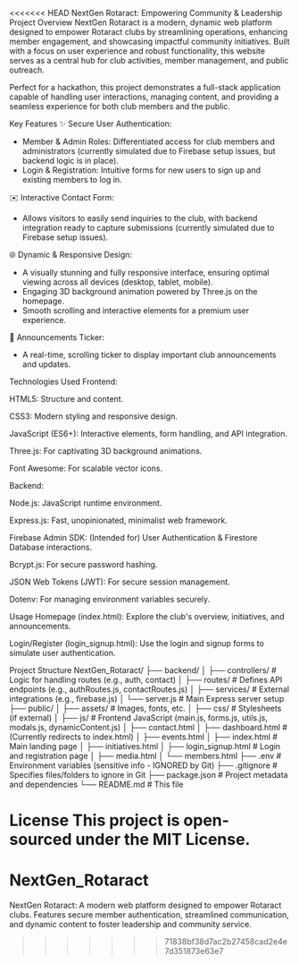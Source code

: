 <<<<<<< HEAD
NextGen Rotaract: Empowering Community & Leadership
Project Overview
NextGen Rotaract is a modern, dynamic web platform designed to empower Rotaract clubs by streamlining operations, enhancing member engagement, and showcasing impactful community initiatives. Built with a focus on user experience and robust functionality, this website serves as a central hub for club activities, member management, and public outreach.

Perfect for a hackathon, this project demonstrates a full-stack application capable of handling user interactions, managing content, and providing a seamless experience for both club members and the public.

Key Features
✨ Secure User Authentication:
* Member & Admin Roles: Differentiated access for club members and administrators (currently simulated due to Firebase setup issues, but backend logic is in place).
* Login & Registration: Intuitive forms for new users to sign up and existing members to log in.

✉️ Interactive Contact Form:
* Allows visitors to easily send inquiries to the club, with backend integration ready to capture submissions (currently simulated due to Firebase setup issues).

🌐 Dynamic & Responsive Design:
* A visually stunning and fully responsive interface, ensuring optimal viewing across all devices (desktop, tablet, mobile).
* Engaging 3D background animation powered by Three.js on the homepage.
* Smooth scrolling and interactive elements for a premium user experience.

📢 Announcements Ticker:
* A real-time, scrolling ticker to display important club announcements and updates.

Technologies Used
Frontend:

HTML5: Structure and content.

CSS3: Modern styling and responsive design.

JavaScript (ES6+): Interactive elements, form handling, and API integration.

Three.js: For captivating 3D background animations.

Font Awesome: For scalable vector icons.

Backend:

Node.js: JavaScript runtime environment.

Express.js: Fast, unopinionated, minimalist web framework.

Firebase Admin SDK: (Intended for) User Authentication & Firestore Database interactions.

Bcrypt.js: For secure password hashing.

JSON Web Tokens (JWT): For secure session management.

Dotenv: For managing environment variables securely.

Usage
Homepage (index.html): Explore the club's overview, initiatives, and announcements.

Login/Register (login_signup.html): Use the login and signup forms to simulate user authentication.


Project Structure
NextGen_Rotaract/
├── backend/
│   ├── controllers/      # Logic for handling routes (e.g., auth, contact)
│   ├── routes/           # Defines API endpoints (e.g., authRoutes.js, contactRoutes.js)
│   ├── services/         # External integrations (e.g., firebase.js)
│   └── server.js         # Main Express server setup
├── public/
│   ├── assets/           # Images, fonts, etc.
│   ├── css/              # Stylesheets (if external)
│   ├── js/               # Frontend JavaScript (main.js, forms.js, utils.js, modals.js, dynamicContent.js)
│   ├── contact.html
│   ├── dashboard.html    # (Currently redirects to index.html)
│   ├── events.html
│   ├── index.html        # Main landing page
│   ├── initiatives.html
│   ├── login_signup.html # Login and registration page
│   ├── media.html
│   └── members.html
├── .env                  # Environment variables (sensitive info - IGNORED by Git)
├── .gitignore            # Specifies files/folders to ignore in Git
├── package.json          # Project metadata and dependencies
└── README.md             # This file



License
This project is open-sourced under the MIT License.
=======
# NextGen_Rotaract
NextGen Rotaract: A modern web platform designed to empower Rotaract clubs. Features secure member authentication, streamlined communication, and dynamic content to foster leadership and community service.
>>>>>>> 71838bf38d7ac2b27458cad2e4e7d351873e63e7
